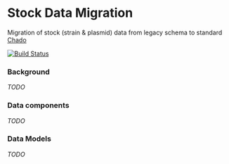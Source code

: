 # Stock Data Migration
Migration of stock (strain & plasmid) data from legacy schema to standard [Chado](http://gmod.org/wiki/Chado_Tables)

[![Build Status](https://secure.travis-ci.org/dictyBase/Stock-Data-Migration.png?branch=develop)](https://travis-ci.org/dictyBase/Stock-Data-Migration)

### Background
_TODO_

### Data components
_TODO_

### Data Models
_TODO_
